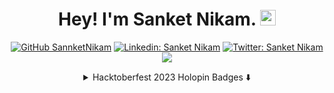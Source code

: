 <div align="center">
 
# Hey! I'm Sanket Nikam. <img src="https://media.giphy.com/media/hvRJCLFzcasrR4ia7z/giphy.gif" width="25px">
 
[![GitHub SannketNikam](https://img.shields.io/github/followers/SannketNikam?label=follow&style=social)](https://github.com/SannketNikam)
[![Linkedin: Sanket Nikam](https://img.shields.io/badge/-SannketNikam-blue?style=flat-square&logo=Linkedin&logoColor=white&link=https://www.linkedin.com/in/SannketNikam/)](https://www.linkedin.com/in/SannketNikam/)
[![Twitter: Sanket Nikam](https://img.shields.io/twitter/follow/SannketNikam?style=social)](https://twitter.com/SannketNikam)
 ![](https://komarev.com/ghpvc/?username=SanketNikam)
<br>
<details>
  <summary>Hacktoberfest 2023 Holopin Badges ⬇️</summary>
 
  [![An image of my Holopin badges, which is a link to view their full Holopin profile](https://holopin.me/sannketnikam)](https://holopin.io/@sannketnikam)

</details>

</div>
